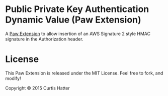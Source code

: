# Public Private Key Authentication Dynamic Value (Paw Extension)

A [Paw Extension](http://luckymarmot.com/paw/extensions/) to allow insertion of
an AWS Signature 2 style HMAC signature in the Authorization header.

# License

This Paw Extension is released under the MIT License.
Feel free to fork, and modify!

Copyright © 2015 Curtis Hatter
